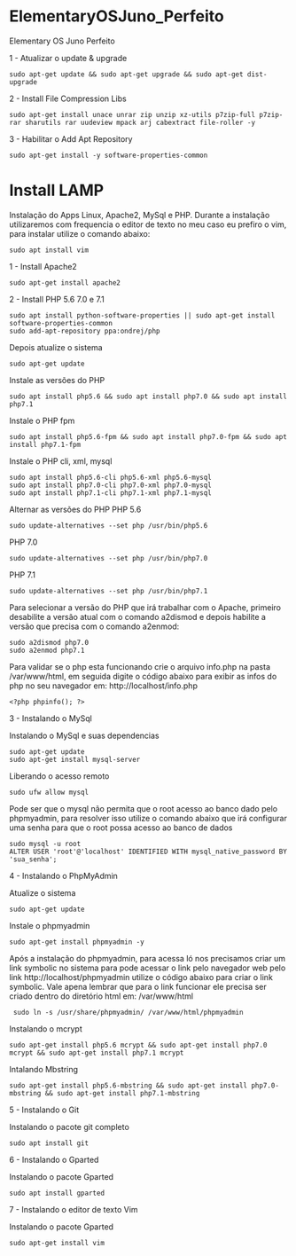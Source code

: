# ElementaryOSJuno_Perfeito
Elementary OS Juno Perfeito 

1 - Atualizar o update & upgrade
```shell
sudo apt-get update && sudo apt-get upgrade && sudo apt-get dist-upgrade
```

2 - Install File Compression Libs
```shell
sudo apt-get install unace unrar zip unzip xz-utils p7zip-full p7zip-rar sharutils rar uudeview mpack arj cabextract file-roller -y
```

3 - Habilitar o Add Apt Repository
```shell
sudo apt-get install -y software-properties-common
```
# Install LAMP
Instalação do Apps Linux, Apache2, MySql e PHP.
Durante a instalação utilizaremos com frequencia o editor de texto no meu caso eu prefiro o vim, para instalar utilize o comando abaixo:

```shell
sudo apt install vim
```


1 - Install Apache2
```shell
sudo apt-get install apache2
```
2 - Install PHP 5.6 7.0 e 7.1
```shell
sudo apt install python-software-properties || sudo apt-get install software-properties-common
sudo add-apt-repository ppa:ondrej/php
```

Depois atualize o sistema
```shell
sudo apt-get update
```

Instale as versões do PHP
```shell
sudo apt install php5.6 && sudo apt install php7.0 && sudo apt install php7.1
```

Instale o PHP fpm
```shell
sudo apt install php5.6-fpm && sudo apt install php7.0-fpm && sudo apt install php7.1-fpm
```

Instale o PHP cli, xml, mysql
```shell
sudo apt install php5.6-cli php5.6-xml php5.6-mysql
sudo apt install php7.0-cli php7.0-xml php7.0-mysql
sudo apt install php7.1-cli php7.1-xml php7.1-mysql
```

Alternar as versões do PHP
PHP 5.6
```shell
sudo update-alternatives --set php /usr/bin/php5.6
```

PHP 7.0
```shell
sudo update-alternatives --set php /usr/bin/php7.0
```

PHP 7.1
```shell
sudo update-alternatives --set php /usr/bin/php7.1
```

Para selecionar a versão do PHP que irá trabalhar com o Apache, primeiro desabilite a versão atual com o comando a2dismod e depois habilite a versão que precisa com o comando a2enmod:
```shell
sudo a2dismod php7.0
sudo a2enmod php7.1
```

Para validar se o php esta funcionando crie o arquivo info.php na pasta /var/www/html, em seguida digite o código abaixo para exibir as infos do php no seu navegador em: http://localhost/info.php

```shell
<?php phpinfo(); ?>
```

3 - Instalando o MySql 

Instalando o MySql e suas dependencias 
```shell
sudo apt-get update
sudo apt-get install mysql-server
```
Liberando o acesso remoto
```shell
sudo ufw allow mysql
```
Pode ser que o mysql não permita que o root acesso ao banco dado pelo phpmyadmin, para resolver isso utilize o comando abaixo que irá configurar uma senha para que o root possa acesso ao banco de dados 

```shell
sudo mysql -u root
ALTER USER 'root'@'localhost' IDENTIFIED WITH mysql_native_password BY 'sua_senha'; 
```
4 - Instalando o PhpMyAdmin

Atualize o sistema 
```shell
sudo apt-get update
```

Instale o phpmyadmin
```shell 
sudo apt-get install phpmyadmin -y
```

Após a instalação do phpmyadmin, para acessa ló nos precisamos criar um link symbolic no sistema para pode acessar o link pelo navegador web pelo link http://localhost/phpmyadmin utilize o código abaixo para criar o link symbolic. Vale apena lembrar que para o link funcionar ele precisa ser criado dentro do diretório html em: /var/www/html

```shell 
 sudo ln -s /usr/share/phpmyadmin/ /var/www/html/phpmyadmin 
```



Instalando o mcrypt
```shell
sudo apt-get install php5.6 mcrypt && sudo apt-get install php7.0 mcrypt && sudo apt-get install php7.1 mcrypt 
```

Intalando Mbstring
```shell
sudo apt-get install php5.6-mbstring && sudo apt-get install php7.0-mbstring && sudo apt-get install php7.1-mbstring 
```

5 - Instalando o Git 

Instalando o pacote git completo
```shell
sudo apt install git
```

6 - Instalando o Gparted

Instalando o pacote Gparted 
```shell
sudo apt install gparted
```

7 - Instalando o editor de texto Vim

Instalando o pacote Gparted 
```shell
sudo apt-get install vim
```
